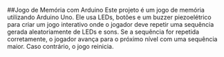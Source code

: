 ##Jogo de Memória com Arduino
Este projeto é um jogo de memória utilizando Arduino Uno. Ele usa LEDs, botões e um buzzer piezoelétrico para criar um jogo interativo onde o jogador deve repetir uma sequência gerada aleatoriamente de LEDs e sons. Se a sequência for repetida corretamente, o jogador avança para o próximo nível com uma sequência maior. Caso contrário, o jogo reinicia.
